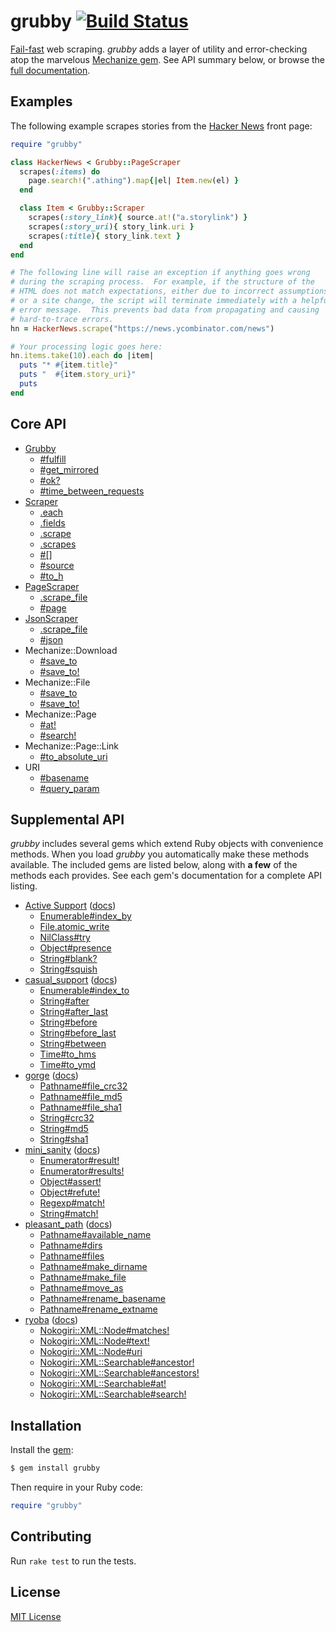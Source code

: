 # grubby [![Build Status](https://travis-ci.org/jonathanhefner/grubby.svg?branch=master)](https://travis-ci.org/jonathanhefner/grubby)

[Fail-fast] web scraping.  *grubby* adds a layer of utility and
error-checking atop the marvelous [Mechanize gem].  See API summary
below, or browse the [full documentation].

[Fail-fast]: https://en.wikipedia.org/wiki/Fail-fast
[Mechanize gem]: https://rubygems.org/gems/mechanize
[full documentation]: https://www.rubydoc.info/gems/grubby/


## Examples

The following example scrapes stories from the [Hacker News] front page:

```ruby
require "grubby"

class HackerNews < Grubby::PageScraper
  scrapes(:items) do
    page.search!(".athing").map{|el| Item.new(el) }
  end

  class Item < Grubby::Scraper
    scrapes(:story_link){ source.at!("a.storylink") }
    scrapes(:story_uri){ story_link.uri }
    scrapes(:title){ story_link.text }
  end
end

# The following line will raise an exception if anything goes wrong
# during the scraping process.  For example, if the structure of the
# HTML does not match expectations, either due to incorrect assumptions
# or a site change, the script will terminate immediately with a helpful
# error message.  This prevents bad data from propagating and causing
# hard-to-trace errors.
hn = HackerNews.scrape("https://news.ycombinator.com/news")

# Your processing logic goes here:
hn.items.take(10).each do |item|
  puts "* #{item.title}"
  puts "  #{item.story_uri}"
  puts
end
```

[Hacker News]: https://news.ycombinator.com/news


## Core API

- [Grubby](https://www.rubydoc.info/gems/grubby/Grubby)
  - [#fulfill](https://www.rubydoc.info/gems/grubby/Grubby:fulfill)
  - [#get_mirrored](https://www.rubydoc.info/gems/grubby/Grubby:get_mirrored)
  - [#ok?](https://www.rubydoc.info/gems/grubby/Grubby:ok%3F)
  - [#time_between_requests](https://www.rubydoc.info/gems/grubby/Grubby:time_between_requests)
- [Scraper](https://www.rubydoc.info/gems/grubby/Grubby/Scraper)
  - [.each](https://www.rubydoc.info/gems/grubby/Grubby/Scraper.each)
  - [.fields](https://www.rubydoc.info/gems/grubby/Grubby/Scraper.fields)
  - [.scrape](https://www.rubydoc.info/gems/grubby/Grubby/Scraper.scrape)
  - [.scrapes](https://www.rubydoc.info/gems/grubby/Grubby/Scraper.scrapes)
  - [#[]](https://www.rubydoc.info/gems/grubby/Grubby/Scraper:[])
  - [#source](https://www.rubydoc.info/gems/grubby/Grubby/Scraper:source)
  - [#to_h](https://www.rubydoc.info/gems/grubby/Grubby/Scraper:to_h)
- [PageScraper](https://www.rubydoc.info/gems/grubby/Grubby/PageScraper)
  - [.scrape_file](https://www.rubydoc.info/gems/grubby/Grubby/PageScraper.scrape_file)
  - [#page](https://www.rubydoc.info/gems/grubby/Grubby/PageScraper:page)
- [JsonScraper](https://www.rubydoc.info/gems/grubby/Grubby/JsonScraper)
  - [.scrape_file](https://www.rubydoc.info/gems/grubby/Grubby/JsonScraper.scrape_file)
  - [#json](https://www.rubydoc.info/gems/grubby/Grubby/JsonScraper:json)
- Mechanize::Download
  - [#save_to](https://www.rubydoc.info/gems/grubby/Mechanize/Parser:save_to)
  - [#save_to!](https://www.rubydoc.info/gems/grubby/Mechanize/Parser:save_to%21)
- Mechanize::File
  - [#save_to](https://www.rubydoc.info/gems/grubby/Mechanize/Parser:save_to)
  - [#save_to!](https://www.rubydoc.info/gems/grubby/Mechanize/Parser:save_to%21)
- Mechanize::Page
  - [#at!](https://www.rubydoc.info/gems/grubby/Mechanize/Page:at%21)
  - [#search!](https://www.rubydoc.info/gems/grubby/Mechanize/Page:search%21)
- Mechanize::Page::Link
  - [#to_absolute_uri](https://www.rubydoc.info/gems/grubby/Mechanize/Page/Link#to_absolute_uri)
- URI
  - [#basename](https://www.rubydoc.info/gems/grubby/URI:basename)
  - [#query_param](https://www.rubydoc.info/gems/grubby/URI:query_param)


## Supplemental API

*grubby* includes several gems which extend Ruby objects with
convenience methods.  When you load *grubby* you automatically make
these methods available.  The included gems are listed below, along with
**a few** of the methods each provides.  See each gem's documentation
for a complete API listing.

- [Active Support](https://rubygems.org/gems/activesupport)
  ([docs](https://www.rubydoc.info/gems/activesupport/))
  - [Enumerable#index_by](https://www.rubydoc.info/gems/activesupport/Enumerable:index_by)
  - [File.atomic_write](https://www.rubydoc.info/gems/activesupport/File:atomic_write)
  - [NilClass#try](https://www.rubydoc.info/gems/activesupport/NilClass:try)
  - [Object#presence](https://www.rubydoc.info/gems/activesupport/Object:presence)
  - [String#blank?](https://www.rubydoc.info/gems/activesupport/String:blank%3F)
  - [String#squish](https://www.rubydoc.info/gems/activesupport/String:squish)
- [casual_support](https://rubygems.org/gems/casual_support)
  ([docs](https://www.rubydoc.info/gems/casual_support/))
  - [Enumerable#index_to](https://www.rubydoc.info/gems/casual_support/Enumerable:index_to)
  - [String#after](https://www.rubydoc.info/gems/casual_support/String:after)
  - [String#after_last](https://www.rubydoc.info/gems/casual_support/String:after_last)
  - [String#before](https://www.rubydoc.info/gems/casual_support/String:before)
  - [String#before_last](https://www.rubydoc.info/gems/casual_support/String:before_last)
  - [String#between](https://www.rubydoc.info/gems/casual_support/String:between)
  - [Time#to_hms](https://www.rubydoc.info/gems/casual_support/Time:to_hms)
  - [Time#to_ymd](https://www.rubydoc.info/gems/casual_support/Time:to_ymd)
- [gorge](https://rubygems.org/gems/gorge)
  ([docs](https://www.rubydoc.info/gems/gorge/))
  - [Pathname#file_crc32](https://www.rubydoc.info/gems/gorge/Pathname:file_crc32)
  - [Pathname#file_md5](https://www.rubydoc.info/gems/gorge/Pathname:file_md5)
  - [Pathname#file_sha1](https://www.rubydoc.info/gems/gorge/Pathname:file_sha1)
  - [String#crc32](https://www.rubydoc.info/gems/gorge/String:crc32)
  - [String#md5](https://www.rubydoc.info/gems/gorge/String:md5)
  - [String#sha1](https://www.rubydoc.info/gems/gorge/String:sha1)
- [mini_sanity](https://rubygems.org/gems/mini_sanity)
  ([docs](https://www.rubydoc.info/gems/mini_sanity/))
  - [Enumerator#result!](https://www.rubydoc.info/gems/mini_sanity/Enumerator:result%21)
  - [Enumerator#results!](https://www.rubydoc.info/gems/mini_sanity/Enumerator:results%21)
  - [Object#assert!](https://www.rubydoc.info/gems/mini_sanity/Object:assert%21)
  - [Object#refute!](https://www.rubydoc.info/gems/mini_sanity/Object:refute%21)
  - [Regexp#match!](https://www.rubydoc.info/gems/mini_sanity/Regexp:match%21)
  - [String#match!](https://www.rubydoc.info/gems/mini_sanity/String:match%21)
- [pleasant_path](https://rubygems.org/gems/pleasant_path)
  ([docs](https://www.rubydoc.info/gems/pleasant_path/))
  - [Pathname#available_name](https://www.rubydoc.info/gems/pleasant_path/Pathname:available_name)
  - [Pathname#dirs](https://www.rubydoc.info/gems/pleasant_path/Pathname:dirs)
  - [Pathname#files](https://www.rubydoc.info/gems/pleasant_path/Pathname:files)
  - [Pathname#make_dirname](https://www.rubydoc.info/gems/pleasant_path/Pathname:make_dirname)
  - [Pathname#make_file](https://www.rubydoc.info/gems/pleasant_path/Pathname:make_file)
  - [Pathname#move_as](https://www.rubydoc.info/gems/pleasant_path/Pathname:move_as)
  - [Pathname#rename_basename](https://www.rubydoc.info/gems/pleasant_path/Pathname:rename_basename)
  - [Pathname#rename_extname](https://www.rubydoc.info/gems/pleasant_path/Pathname:rename_extname)
- [ryoba](https://rubygems.org/gems/ryoba)
  ([docs](https://www.rubydoc.info/gems/ryoba/))
  - [Nokogiri::XML::Node#matches!](https://www.rubydoc.info/gems/ryoba/Nokogiri/XML/Node:matches%21)
  - [Nokogiri::XML::Node#text!](https://www.rubydoc.info/gems/ryoba/Nokogiri/XML/Node:text%21)
  - [Nokogiri::XML::Node#uri](https://www.rubydoc.info/gems/ryoba/Nokogiri/XML/Node:uri)
  - [Nokogiri::XML::Searchable#ancestor!](https://www.rubydoc.info/gems/ryoba/Nokogiri/XML/Searchable:ancestor%21)
  - [Nokogiri::XML::Searchable#ancestors!](https://www.rubydoc.info/gems/ryoba/Nokogiri/XML/Searchable:ancestors%21)
  - [Nokogiri::XML::Searchable#at!](https://www.rubydoc.info/gems/ryoba/Nokogiri/XML/Searchable:at%21)
  - [Nokogiri::XML::Searchable#search!](https://www.rubydoc.info/gems/ryoba/Nokogiri/XML/Searchable:search%21)


## Installation

Install the [gem](https://rubygems.org/gems/grubby):

```bash
$ gem install grubby
```

Then require in your Ruby code:

```ruby
require "grubby"
```


## Contributing

Run `rake test` to run the tests.


## License

[MIT License](https://opensource.org/licenses/MIT)
